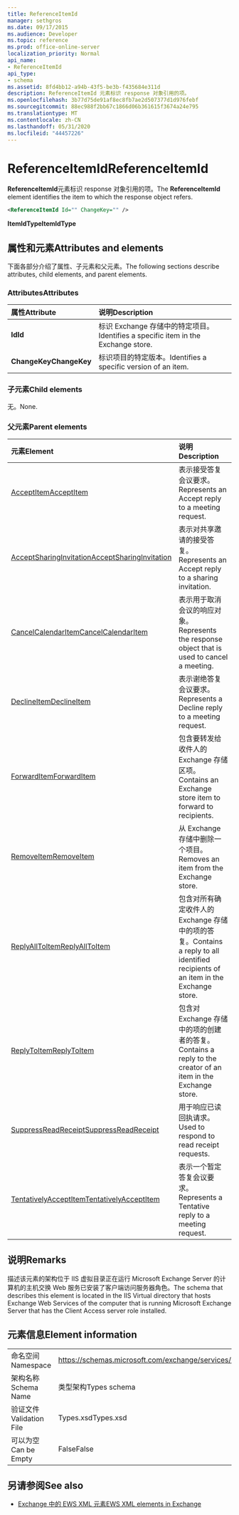 ```yaml
---
title: ReferenceItemId
manager: sethgros
ms.date: 09/17/2015
ms.audience: Developer
ms.topic: reference
ms.prod: office-online-server
localization_priority: Normal
api_name:
- ReferenceItemId
api_type:
- schema
ms.assetid: 8fd4bb12-a94b-43f5-be3b-f435684e311d
description: ReferenceItemId 元素标识 response 对象引用的项。
ms.openlocfilehash: 3b77d75de91af8ec8fb7ae2d507377d1d976febf
ms.sourcegitcommit: 88ec988f2bb67c1866d06b361615f3674a24e795
ms.translationtype: MT
ms.contentlocale: zh-CN
ms.lasthandoff: 05/31/2020
ms.locfileid: "44457226"
---
```

# <a name="referenceitemid"></a><span data-ttu-id="89d12-103">ReferenceItemId</span><span class="sxs-lookup"><span data-stu-id="89d12-103">ReferenceItemId</span></span>

<span data-ttu-id="89d12-104">**ReferenceItemId**元素标识 response 对象引用的项。</span><span class="sxs-lookup"><span data-stu-id="89d12-104">The **ReferenceItemId** element identifies the item to which the response object refers.</span></span> 
  
```xml
<ReferenceItemId Id="" ChangeKey="" />
```

 <span data-ttu-id="89d12-105">**ItemIdType**</span><span class="sxs-lookup"><span data-stu-id="89d12-105">**ItemIdType**</span></span>
## <a name="attributes-and-elements"></a><span data-ttu-id="89d12-106">属性和元素</span><span class="sxs-lookup"><span data-stu-id="89d12-106">Attributes and elements</span></span>

<span data-ttu-id="89d12-107">下面各部分介绍了属性、子元素和父元素。</span><span class="sxs-lookup"><span data-stu-id="89d12-107">The following sections describe attributes, child elements, and parent elements.</span></span>
  
### <a name="attributes"></a><span data-ttu-id="89d12-108">Attributes</span><span class="sxs-lookup"><span data-stu-id="89d12-108">Attributes</span></span>

|<span data-ttu-id="89d12-109">**属性**</span><span class="sxs-lookup"><span data-stu-id="89d12-109">**Attribute**</span></span>|<span data-ttu-id="89d12-110">**说明**</span><span class="sxs-lookup"><span data-stu-id="89d12-110">**Description**</span></span>|
|:-----|:-----|
|<span data-ttu-id="89d12-111">**Id**</span><span class="sxs-lookup"><span data-stu-id="89d12-111">**Id**</span></span> <br/> |<span data-ttu-id="89d12-112">标识 Exchange 存储中的特定项目。</span><span class="sxs-lookup"><span data-stu-id="89d12-112">Identifies a specific item in the Exchange store.</span></span>  <br/> |
|<span data-ttu-id="89d12-113">**ChangeKey**</span><span class="sxs-lookup"><span data-stu-id="89d12-113">**ChangeKey**</span></span> <br/> |<span data-ttu-id="89d12-114">标识项目的特定版本。</span><span class="sxs-lookup"><span data-stu-id="89d12-114">Identifies a specific version of an item.</span></span>  <br/> |
   
### <a name="child-elements"></a><span data-ttu-id="89d12-115">子元素</span><span class="sxs-lookup"><span data-stu-id="89d12-115">Child elements</span></span>

<span data-ttu-id="89d12-116">无。</span><span class="sxs-lookup"><span data-stu-id="89d12-116">None.</span></span>
  
### <a name="parent-elements"></a><span data-ttu-id="89d12-117">父元素</span><span class="sxs-lookup"><span data-stu-id="89d12-117">Parent elements</span></span>

|<span data-ttu-id="89d12-118">**元素**</span><span class="sxs-lookup"><span data-stu-id="89d12-118">**Element**</span></span>|<span data-ttu-id="89d12-119">**说明**</span><span class="sxs-lookup"><span data-stu-id="89d12-119">**Description**</span></span>|
|:-----|:-----|
|[<span data-ttu-id="89d12-120">AcceptItem</span><span class="sxs-lookup"><span data-stu-id="89d12-120">AcceptItem</span></span>](acceptitem.md) <br/> |<span data-ttu-id="89d12-121">表示接受答复会议要求。</span><span class="sxs-lookup"><span data-stu-id="89d12-121">Represents an Accept reply to a meeting request.</span></span>  <br/> |
|[<span data-ttu-id="89d12-122">AcceptSharingInvitation</span><span class="sxs-lookup"><span data-stu-id="89d12-122">AcceptSharingInvitation</span></span>](acceptsharinginvitation.md) <br/> |<span data-ttu-id="89d12-123">表示对共享邀请的接受答复。</span><span class="sxs-lookup"><span data-stu-id="89d12-123">Represents an Accept reply to a sharing invitation.</span></span>  <br/> |
|[<span data-ttu-id="89d12-124">CancelCalendarItem</span><span class="sxs-lookup"><span data-stu-id="89d12-124">CancelCalendarItem</span></span>](cancelcalendaritem.md) <br/> |<span data-ttu-id="89d12-125">表示用于取消会议的响应对象。</span><span class="sxs-lookup"><span data-stu-id="89d12-125">Represents the response object that is used to cancel a meeting.</span></span>  <br/> |
|[<span data-ttu-id="89d12-126">DeclineItem</span><span class="sxs-lookup"><span data-stu-id="89d12-126">DeclineItem</span></span>](declineitem.md) <br/> |<span data-ttu-id="89d12-127">表示谢绝答复会议要求。</span><span class="sxs-lookup"><span data-stu-id="89d12-127">Represents a Decline reply to a meeting request.</span></span>  <br/> |
|[<span data-ttu-id="89d12-128">ForwardItem</span><span class="sxs-lookup"><span data-stu-id="89d12-128">ForwardItem</span></span>](forwarditem.md) <br/> |<span data-ttu-id="89d12-129">包含要转发给收件人的 Exchange 存储区项。</span><span class="sxs-lookup"><span data-stu-id="89d12-129">Contains an Exchange store item to forward to recipients.</span></span>  <br/> |
|[<span data-ttu-id="89d12-130">RemoveItem</span><span class="sxs-lookup"><span data-stu-id="89d12-130">RemoveItem</span></span>](removeitem.md) <br/> |<span data-ttu-id="89d12-131">从 Exchange 存储中删除一个项目。</span><span class="sxs-lookup"><span data-stu-id="89d12-131">Removes an item from the Exchange store.</span></span>  <br/> |
|[<span data-ttu-id="89d12-132">ReplyAllToItem</span><span class="sxs-lookup"><span data-stu-id="89d12-132">ReplyAllToItem</span></span>](replyalltoitem.md) <br/> |<span data-ttu-id="89d12-133">包含对所有确定收件人的 Exchange 存储中的项的答复。</span><span class="sxs-lookup"><span data-stu-id="89d12-133">Contains a reply to all identified recipients of an item in the Exchange store.</span></span>  <br/> |
|[<span data-ttu-id="89d12-134">ReplyToItem</span><span class="sxs-lookup"><span data-stu-id="89d12-134">ReplyToItem</span></span>](replytoitem.md) <br/> |<span data-ttu-id="89d12-135">包含对 Exchange 存储中的项的创建者的答复。</span><span class="sxs-lookup"><span data-stu-id="89d12-135">Contains a reply to the creator of an item in the Exchange store.</span></span>  <br/> |
|[<span data-ttu-id="89d12-136">SuppressReadReceipt</span><span class="sxs-lookup"><span data-stu-id="89d12-136">SuppressReadReceipt</span></span>](suppressreadreceipt.md) <br/> |<span data-ttu-id="89d12-137">用于响应已读回执请求。</span><span class="sxs-lookup"><span data-stu-id="89d12-137">Used to respond to read receipt requests.</span></span>  <br/> |
|[<span data-ttu-id="89d12-138">TentativelyAcceptItem</span><span class="sxs-lookup"><span data-stu-id="89d12-138">TentativelyAcceptItem</span></span>](tentativelyacceptitem.md) <br/> |<span data-ttu-id="89d12-139">表示一个暂定答复会议要求。</span><span class="sxs-lookup"><span data-stu-id="89d12-139">Represents a Tentative reply to a meeting request.</span></span>  <br/> |
   
## <a name="remarks"></a><span data-ttu-id="89d12-140">说明</span><span class="sxs-lookup"><span data-stu-id="89d12-140">Remarks</span></span>

<span data-ttu-id="89d12-141">描述该元素的架构位于 IIS 虚拟目录正在运行 Microsoft Exchange Server 的计算机的主机交换 Web 服务已安装了客户端访问服务器角色。</span><span class="sxs-lookup"><span data-stu-id="89d12-141">The schema that describes this element is located in the IIS Virtual directory that hosts Exchange Web Services of the computer that is running Microsoft Exchange Server that has the Client Access server role installed.</span></span>
  
## <a name="element-information"></a><span data-ttu-id="89d12-142">元素信息</span><span class="sxs-lookup"><span data-stu-id="89d12-142">Element information</span></span>

|||
|:-----|:-----|
|<span data-ttu-id="89d12-143">命名空间</span><span class="sxs-lookup"><span data-stu-id="89d12-143">Namespace</span></span>  <br/> |https://schemas.microsoft.com/exchange/services/2006/types  <br/> |
|<span data-ttu-id="89d12-144">架构名称</span><span class="sxs-lookup"><span data-stu-id="89d12-144">Schema Name</span></span>  <br/> |<span data-ttu-id="89d12-145">类型架构</span><span class="sxs-lookup"><span data-stu-id="89d12-145">Types schema</span></span>  <br/> |
|<span data-ttu-id="89d12-146">验证文件</span><span class="sxs-lookup"><span data-stu-id="89d12-146">Validation File</span></span>  <br/> |<span data-ttu-id="89d12-147">Types.xsd</span><span class="sxs-lookup"><span data-stu-id="89d12-147">Types.xsd</span></span>  <br/> |
|<span data-ttu-id="89d12-148">可以为空</span><span class="sxs-lookup"><span data-stu-id="89d12-148">Can be Empty</span></span>  <br/> |<span data-ttu-id="89d12-149">False</span><span class="sxs-lookup"><span data-stu-id="89d12-149">False</span></span>  <br/> |
   
## <a name="see-also"></a><span data-ttu-id="89d12-150">另请参阅</span><span class="sxs-lookup"><span data-stu-id="89d12-150">See also</span></span>



- [<span data-ttu-id="89d12-151">Exchange 中的 EWS XML 元素</span><span class="sxs-lookup"><span data-stu-id="89d12-151">EWS XML elements in Exchange</span></span>](ews-xml-elements-in-exchange.md)

